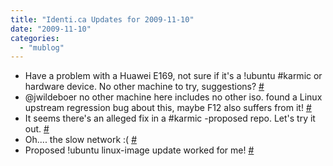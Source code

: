 ```yaml
---
title: "Identi.ca Updates for 2009-11-10"
date: "2009-11-10"
categories: 
  - "mublog"
---
```


- Have a problem with a Huawei E169, not sure if it's a !ubuntu #karmic or hardware device. No other machine to try, suggestions? [#](http://identi.ca/notice/14286765)
- @jwildeboer no other machine here includes no other iso. found a Linux upstream regression bug about this, maybe F12 also suffers from it! [#](http://identi.ca/notice/14287948)
- It seems there's an alleged fix in a #karmic -proposed repo. Let's try it out. [#](http://identi.ca/notice/14288222)
- Oh.... the slow network :( [#](http://identi.ca/notice/14288228)
- Proposed !ubuntu linux-image update worked for me! [#](http://identi.ca/notice/14289290)
